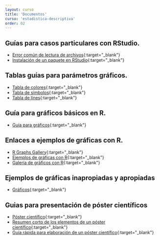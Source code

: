 ```yaml
---
layout: curso
title: 'Documentos'
curso: 'estadistica-descriptiva'
order: 02
---
```


## Guías para casos particulares con RStudio.
- [Error común de lectura de archivos](/estadistica-descriptiva/documentos/ErrorComun.pdf){:target="_blank"}
- [Instalación de un paquete en RStudio](/estadistica-descriptiva/documentos/instalapaquete.pdf){:target="_blank"}

## Tablas guías para parámetros gráficos.
- [Tabla de colores](/estadistica-descriptiva/documentos/ColorChart.pdf){:target="_blank"}
- [Tabla de símbolos](/estadistica-descriptiva/documentos/points.png){:target="_blank"}
- [Tabla de línes](/estadistica-descriptiva/documentos/lines.png){:target="_blank"}

## Guía para gráficos básicos en R.
- [Guía para gráficos](/estadistica-descriptiva/documentos/grafi3.pdf){:target="_blank"}

## Enlaces a ejemplos de gráficas con R.
- [R Graphs Gallery](http://scs.math.yorku.ca/index.php/R_Graphs_Gallery){:target="_blank"}
- [Ejemplos de gráficas con R](http://zoonek2.free.fr/UNIX/48_R/03.html){:target="_blank"}
- [Galería de gráficos con R](http://rgraphgallery.blogspot.com/){:target="_blank"}

## Ejemplos de gráficas inapropiadas y apropiadas
- [Gráficos](/estadistica-descriptiva/graficas/){:target="_blank"}

## Guias para presentación de póster científicos
   - [Póster científico](/estadistica-descriptiva/documentos/DocumentoPrincipalEGuardiola_poster_cientifico.pdf){:target="_blank"}
   - [Resumen corto de los elementos de un póster científico](/estadistica-descriptiva/documentos/mgi20400.pdf){:target="_blank"}
   - [Guía rápida para elaboración de un póster científico](/estadistica-descriptiva/documentos/poster-1209925152397079-9.pdf){:target="_blank"}

